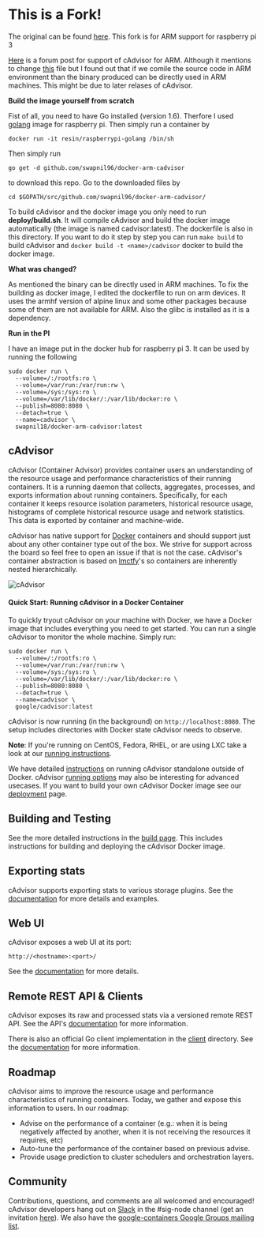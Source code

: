 # This is a Fork!

The original can be found [here](https://github.com/google/cadvisor). This fork is for ARM support for raspberry pi 3

[Here](https://github.com/google/cadvisor/issues/1236) is a forum post for support of cAdvisor for ARM. Although it mentions to change [this](https://github.com/swapnil96/docker-arm-cadvisor/blob/master/build/build.sh) file but I found out that if we comile the source code in ARM environment than the binary produced can be directly used in ARM machines. This might be due to later relases of cAdvisor.

**Build the image yourself from scratch**

Fist of all, you need to have Go installed (version 1.6). Therfore I used [golang](https://hub.docker.com/r/resin/raspberrypi-golang/) image for raspberry pi. Then simply run a container by 

    docker run -it resin/raspberrypi-golang /bin/sh 

Then simply run 

    go get -d github.com/swapnil96/docker-arm-cadvisor

to download this repo. Go to the downloaded files by 
    
    cd $GOPATH/src/github.com/swapnil96/docker-arm-cadvisor/    

To build cAdvisor and the docker image you only need to run **deploy/build.sh**. It will compile cAdvisor and build the docker image automatically (the image is named cadvisor:latest). The dockerfile is also in this directory. If you want to do it step by step you can run `make build` to build cAdvisor and `docker build -t <name>/cadvisor` docker to build the docker image.

**What was changed?**

As mentioned the binary can be directly used in ARM machines. To fix the building as docker image, I edited the dockerfile to run on arm devices. It uses the armhf version of alpine linux and some other packages because some of them are not available for ARM. Also the glibc is installed as it is a dependency.

**Run in the PI**

I have an image put in the docker hub for raspberry pi 3. It can be used by running the following
```
sudo docker run \
  --volume=/:/rootfs:ro \
  --volume=/var/run:/var/run:rw \
  --volume=/sys:/sys:ro \
  --volume=/var/lib/docker/:/var/lib/docker:ro \
  --publish=8080:8080 \
  --detach=true \
  --name=cadvisor \
  swapnil18/docker-arm-cadvisor:latest
```


## cAdvisor

cAdvisor (Container Advisor) provides container users an understanding of the resource usage and performance characteristics of their running containers. It is a running daemon that collects, aggregates, processes, and exports information about running containers. Specifically, for each container it keeps resource isolation parameters, historical resource usage, histograms of complete historical resource usage and network statistics. This data is exported by container and machine-wide.

cAdvisor has native support for [Docker](https://github.com/docker/docker) containers and should support just about any other container type out of the box. We strive for support across the board so feel free to open an issue if that is not the case. cAdvisor's container abstraction is based on [lmctfy](https://github.com/google/lmctfy)'s so containers are inherently nested hierarchically.

![cAdvisor](logo.png "cAdvisor")

#### Quick Start: Running cAdvisor in a Docker Container

To quickly tryout cAdvisor on your machine with Docker, we have a Docker image that includes everything you need to get started. You can run a single cAdvisor to monitor the whole machine. Simply run:

```
sudo docker run \
  --volume=/:/rootfs:ro \
  --volume=/var/run:/var/run:rw \
  --volume=/sys:/sys:ro \
  --volume=/var/lib/docker/:/var/lib/docker:ro \
  --publish=8080:8080 \
  --detach=true \
  --name=cadvisor \
  google/cadvisor:latest
```

cAdvisor is now running (in the background) on `http://localhost:8080`. The setup includes directories with Docker state cAdvisor needs to observe.

**Note**: If you're running on CentOS, Fedora, RHEL, or are using LXC take a look at our [running instructions](docs/running.md).

We have detailed [instructions](docs/running.md#standalone) on running cAdvisor standalone outside of Docker. cAdvisor [running options](docs/runtime_options.md) may also be interesting for advanced usecases. If you want to build your own cAdvisor Docker image see our [deployment](docs/deploy.md) page.

## Building and Testing

See the more detailed instructions in the [build page](docs/development/build.md). This includes instructions for building and deploying the cAdvisor Docker image.

## Exporting stats

cAdvisor supports exporting stats to various storage plugins. See the [documentation](docs/storage/README.md) for more details and examples.

## Web UI

cAdvisor exposes a web UI at its port:

`http://<hostname>:<port>/`

See the [documentation](docs/web.md) for more details.

## Remote REST API & Clients

cAdvisor exposes its raw and processed stats via a versioned remote REST API. See the API's [documentation](docs/api.md) for more information.

There is also an official Go client implementation in the [client](client/) directory. See the [documentation](docs/clients.md) for more information.

## Roadmap

cAdvisor aims to improve the resource usage and performance characteristics of running containers. Today, we gather and expose this information to users. In our roadmap:
- Advise on the performance of a container (e.g.: when it is being negatively affected by another, when it is not receiving the resources it requires, etc)
- Auto-tune the performance of the container based on previous advise.
- Provide usage prediction to cluster schedulers and orchestration layers.

## Community

Contributions, questions, and comments are all welcomed and encouraged! cAdvisor developers hang out on [Slack](https://kubernetes.slack.com) in the #sig-node channel (get an invitation [here](http://slack.kubernetes.io/)). We also have the [google-containers Google Groups mailing list](https://groups.google.com/forum/#!forum/google-containers).
